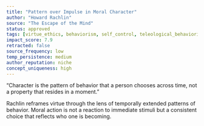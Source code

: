 ```yaml
---
title: "Pattern over Impulse in Moral Character"
author: "Howard Rachlin"
source: "The Escape of the Mind"
status: approved
tags: [virtue_ethics, behaviorism, self_control, teleological_behaviorism]
impact_score: 7.9
retracted: false
source_frequency: low
temp_persistence: medium
author_reputation: niche
concept_uniqueness: high
---
```


“Character is the pattern of behavior that a person chooses across time, not a property that resides in a moment.”

Rachlin reframes virtue through the lens of temporally extended patterns of behavior. Moral action is not a reaction to immediate stimuli but a consistent choice that reflects who one is becoming.